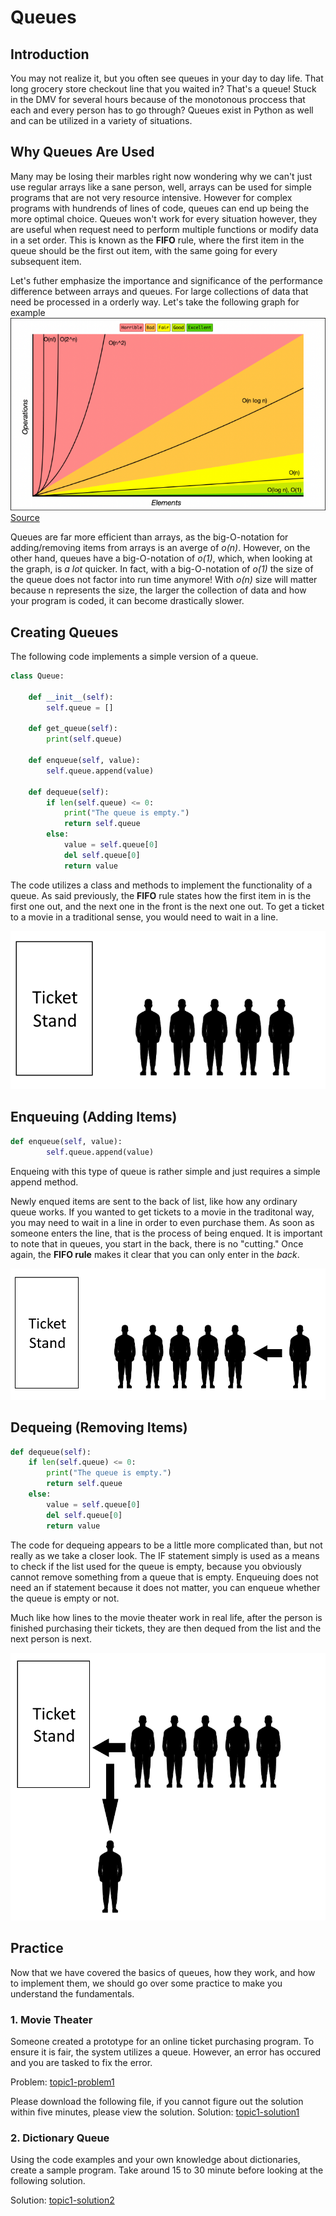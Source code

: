 # Queues

## Introduction
You may not realize it, but you often see queues in your day to day life. That long grocery store checkout line that you waited in? That's a queue! Stuck in the DMV for several hours because of the monotonous proccess that each and every person has to go through? Queues exist in Python as well and can be utilized in a variety of situations.

## Why Queues Are Used
Many may be losing their marbles right now wondering why we can't just use regular arrays like a sane person, well, arrays can be used for simple programs that are not very resource intensive. However for complex programs with hundrends of lines of code, queues can end up being the more optimal choice. Queues won't work for every situation however, they are useful when request need to perform multiple functions or modify data in a set order. This is known as the **FIFO** rule, where the first item in the queue should be the first out item, with the same going for every subsequent item.

Let's futher emphasize the importance and significance of the performance difference between arrays and queues. For large collections of data that need be processed in a orderly way. Let's take the following graph for example
![big_o_notation](images/big_o_notation_graph.png)
[Source](https://www.bigocheatsheet.com)

Queues are far more efficient than arrays, as the big-O-notation for adding/removing items from arrays is an averge of *o(n)*. However, on the other hand, queues have a big-O-notation of *o(1)*, which, when looking at the graph, is *a lot* quicker. In fact, with a big-O-notation of *o(1)* the size of the queue does not factor into run time anymore! With *o(n)* size will matter because n represents the size, the larger the collection of data and how your program is coded, it can become drastically slower.

## Creating Queues

The following code implements a simple version of a queue.

```Python
class Queue:

    def __init__(self):
        self.queue = []

    def get_queue(self):
        print(self.queue)

    def enqueue(self, value):
        self.queue.append(value)

    def dequeue(self):
        if len(self.queue) <= 0:
            print("The queue is empty.")
            return self.queue
        else:      
            value = self.queue[0] 
            del self.queue[0]
            return value
```

The code utilizes a class and methods to implement the functionality of a queue. As said previously, the **FIFO** rule states how the first item in is the first one out, and the next one in the front is the next one out. To get a ticket to a movie in a traditional sense, you would need to wait in a line.

![the_process_of_dequeing](images/topic1-0.png)

## Enqueuing (Adding Items)

```Python
def enqueue(self, value):
        self.queue.append(value)
```

Enqueing with this type of queue is rather simple and just requires a simple append method.

Newly enqued items are sent to the back of list, like how any ordinary queue works. If you wanted to get tickets to a movie in the traditonal way, you may need to wait in a line in order to even purchase them. As soon as someone enters the line, that is the process of being enqued. It is important to note that in queues, you start in the back, there is no "cutting." Once again, the **FIFO rule** makes it clear that you can only enter in the *back*.

![the_process_of_dequeing](images/topic1-1.png)

## Dequeing (Removing Items)

```Python
def dequeue(self):
    if len(self.queue) <= 0:
        print("The queue is empty.")
        return self.queue
    else:    
        value = self.queue[0] 
        del self.queue[0]
        return value
```

The code for dequeing appears to be a little more complicated than, but not really as we take a closer look. The IF statement simply is used as a means to check if the list used for the queue is empty, because you obviously cannot remove something from a queue that is empty. Enqueuing does not need an if statement because it does not matter, you can enqueue whether the queue is empty or not.

Much like how lines to the movie theater work in real life, after the person is finished purchasing their tickets, they are then dequed from the list and the next person is next.

![the_process_of_dequeing](images/topic1-2.png)

## Practice

Now that we have covered the basics of queues, how they work, and how to implement them, we should go over some practice to make you understand the fundamentals.

### 1. Movie Theater
Someone created a prototype for an online ticket purchasing program. To ensure it is fair, the system utilizes a queue. However, an error has occured and you are tasked to fix the error.

Problem: [topic1-problem1](code/topic1problem1.py)

Please download the following file, if you cannot figure out the solution within five minutes, please view the solution. 
Solution: [topic1-solution1](code/topic1solution1.py)

### 2. Dictionary Queue 

Using the code examples and your own knowledge about dictionaries, create a sample program. Take around 15 to 30 minute before looking at the following solution.

Solution: [topic1-solution2](code/topic1solution2.py)
